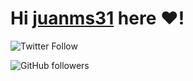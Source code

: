 # Hi [juanms31][website] here ❤️!

















<!-- Social -->
![Twitter Follow](https://img.shields.io/twitter/follow/juannmmss?style=social)

![GitHub followers](https://img.shields.io/github/followers/juanms31?style=social)
<!--
**juanms31/juanms31** is a ✨ _special_ ✨ repository because its `README.md` (this file) appears on your GitHub profile.

Here are some ideas to get you started:

- 🔭 I’m currently working on ...
- 🌱 I’m currently learning ...
- 👯 I’m looking to collaborate on ...
- 🤔 I’m looking for help with ...
- 💬 Ask me about ...
- 📫 How to reach me: ...
- 😄 Pronouns: ...
- ⚡ Fun fact: ...
-->
<!-- LINKS -->
[website]: http://juanms31.github.io/
